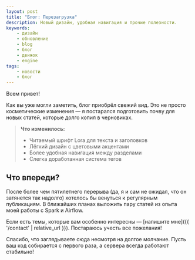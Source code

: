 ```yaml
---
layout: post
title: "Блог: Перезагрузка"
description: Новый дизайн, удобная навигация и прочие полезности.
keywords:
    - дизайн
    - обновление
    - blog
    - блог
    - движок
    - engine
tags:
    - новости
    - блог
---
```

Всем привет!

Как вы уже могли заметить, блог приобрёл свежий вид.
Это не просто косметические изменения — я постарался подготовить почву для новых статей, которые долго копил в черновиках.

> **Что изменилось:**
> * Читаемый шрифт Lora для текста и заголовков
> * Лёгкий дизайн с цветовыми акцентами
> * Более удобная навигация между разделами
> * Слегка доработанная система тегов

## Что впереди?
После более чем пятилетнего перерыва (да, я и сам не ожидал, что он затянется так надолго) хотелось бы венуться к регулярным публикациям.
В ближайших планах выложить пару статей из опыта моей работы с Spark и Airflow.

Если есть темы, которые вам особенно интересны — [напишите мне]({{ '/contact' | relative_url }}). Постараюсь учесть все пожелания!

Спасибо, что заглядываете сюда несмотря на долгое молчание.
Пусть ваш код собирается с первого раза, а сервера всегда работают стабильно!
